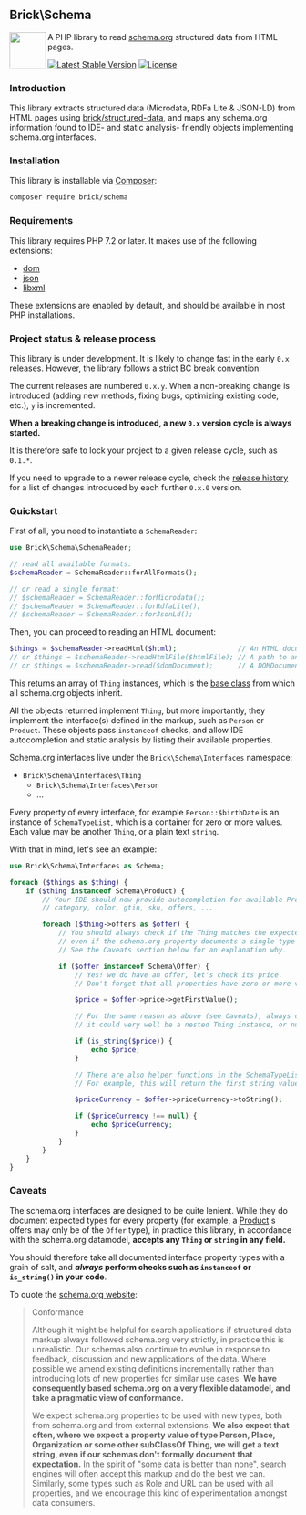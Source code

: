 ## Brick\Schema

<img src="https://raw.githubusercontent.com/brick/brick/master/logo.png" alt="" align="left" height="64">

A PHP library to read [schema.org](https://schema.org) structured data from HTML pages.

[![Latest Stable Version](https://poser.pugx.org/brick/schema/v/stable)](https://packagist.org/packages/brick/schema)
[![License](https://img.shields.io/badge/license-MIT-blue.svg)](http://opensource.org/licenses/MIT)

### Introduction

This library extracts structured data (Microdata, RDFa Lite & JSON-LD) from HTML pages using [brick/structured-data](https://github.com/brick/structured-data), and maps any schema.org information found to IDE- and static analysis- friendly objects implementing schema.org interfaces.

### Installation

This library is installable via [Composer](https://getcomposer.org/):

```bash
composer require brick/schema
```

### Requirements

This library requires PHP 7.2 or later. It makes use of the following extensions:

- [dom](https://www.php.net/manual/en/book.dom.php)
- [json](https://www.php.net/manual/en/book.json.php)
- [libxml](https://www.php.net/manual/en/book.libxml.php)

These extensions are enabled by default, and should be available in most PHP installations.

### Project status & release process

This library is under development. It is likely to change fast in the early `0.x` releases. However, the library follows a strict BC break convention:

The current releases are numbered `0.x.y`. When a non-breaking change is introduced (adding new methods, fixing bugs,
optimizing existing code, etc.), `y` is incremented.

**When a breaking change is introduced, a new `0.x` version cycle is always started.**

It is therefore safe to lock your project to a given release cycle, such as `0.1.*`.

If you need to upgrade to a newer release cycle, check the [release history](https://github.com/brick/schema/releases)
for a list of changes introduced by each further `0.x.0` version.

### Quickstart

First of all, you need to instantiate a `SchemaReader`:

```php
use Brick\Schema\SchemaReader;

// read all available formats:
$schemaReader = SchemaReader::forAllFormats();

// or read a single format:
// $schemaReader = SchemaReader::forMicrodata();
// $schemaReader = SchemaReader::forRdfaLite();
// $schemaReader = SchemaReader::forJsonLd();
```

Then, you can proceed to reading an HTML document:

```php
$things = $schemaReader->readHtml($html);               // An HTML document as a string
// or $things = $schemaReader->readHtmlFile($htmlFile); // A path to an HTML file
// or $things = $schemaReader->read($domDocument);      // A DOMDocument instance
```

This returns an array of `Thing` instances, which is the [base class](https://schema.org/Thing) from which all schema.org objects inherit.

All the objects returned implement `Thing`, but more importantly, they implement the interface(s) defined in the markup,
such as `Person` or `Product`. These objects pass `instanceof` checks, and allow IDE autocompletion and static
analysis by listing their available properties.

Schema.org interfaces live under the `Brick\Schema\Interfaces` namespace:

- `Brick\Schema\Interfaces\Thing`
    - `Brick\Schema\Interfaces\Person`
    - ...

Every property of every interface, for example `Person::$birthDate` is an instance of `SchemaTypeList`, which is a container for zero or more values.
Each value may be another `Thing`, or a plain text `string`.

With that in mind, let's see an example:

```php
use Brick\Schema\Interfaces as Schema;

foreach ($things as $thing) {
    if ($thing instanceof Schema\Product) {
        // Your IDE should now provide autocompletion for available Product properties:
        // category, color, gtin, sku, offers, ...

        foreach ($thing->offers as $offer) {
            // You should always check if the Thing matches the expected type,
            // even if the schema.org property documents a single type (here, Offer).
            // See the Caveats section below for an explanation why.

            if ($offer instanceof Schema\Offer) {
                // Yes! we do have an offer, let's check its price.
                // Don't forget that all properties have zero or more values, let's take the first one:

                $price = $offer->price->getFirstValue();

                // For the same reason as above (see Caveats), always check the type of the value,
                // it could very well be a nested Thing instance, or null if there is no value.

                if (is_string($price)) {
                    echo $price;
                }

                // There are also helper functions in the SchemaTypeList object when you expect a string.
                // For example, this will return the first string value, or null if not found:

                $priceCurrency = $offer->priceCurrency->toString();

                if ($priceCurrency !== null) {
                    echo $priceCurrency;
                }
            }
        }
    }
}
```

### Caveats

The schema.org interfaces are designed to be quite lenient. While they do document expected types for every property
(for example, a [Product](https://schema.org/Product)'s offers may only be of the `Offer` type), in practice this
library, in accordance with the schema.org datamodel, **accepts any `Thing` or `string` in any
field.**

You should therefore take all documented interface property types with a grain of salt, and ***always* perform checks
such as `instanceof` or `is_string()` in your code**.

To quote the [schema.org website](https://schema.org/docs/datamodel.html):

> Conformance
>
> Although it might be helpful for search applications if structured data markup always followed schema.org very strictly, in practice this is unrealistic. Our schemas also continue to evolve in response to feedback, discussion and new applications of the data. Where possible we amend existing definitions incrementally rather than introducing lots of new properties for similar use cases. **We have consequently based schema.org on a very flexible datamodel, and take a pragmatic view of conformance.**
>
> We expect schema.org properties to be used with new types, both from schema.org and from external extensions. **We also expect that often, where we expect a property value of type Person, Place, Organization or some other subClassOf Thing, we will get a text string, even if our schemas don't formally document that expectation.** In the spirit of "some data is better than none", search engines will often accept this markup and do the best we can. Similarly, some types such as Role and URL can be used with all properties, and we encourage this kind of experimentation amongst data consumers.
